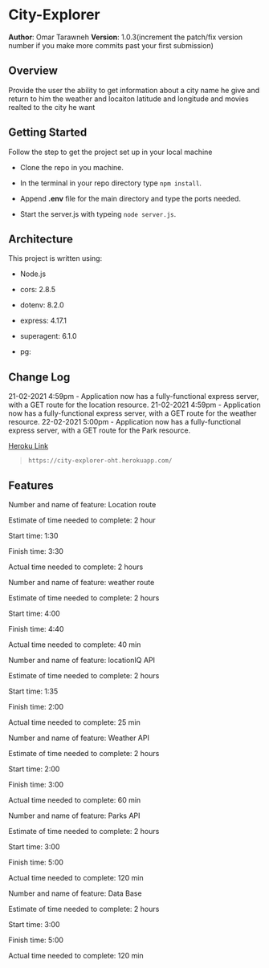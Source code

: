 # City-Explorer

**Author**: Omar Tarawneh
**Version**: 1.0.3(increment the patch/fix version number if you make more commits past your first submission)

## Overview
<!-- Provide a high level overview of what this application is and why you are building it, beyond the fact that it's an assignment for this class. (i.e. What's your problem domain?) -->
Provide the user the ability to get information about a city name he give and return to him the weather and locaiton latitude and longitude and movies realted to the city he want

## Getting Started
<!-- What are the steps that a user must take in order to build this app on their own machine and get it running? -->

Follow the step to get the project set up in your local machine

- Clone the repo in you machine.

- In the terminal in your repo directory type ```npm install```.

- Append **.env** file for the main directory and type the ports needed.

- Start the server.js with typeing ```node server.js```.

## Architecture
<!-- Provide a detailed description of the application design. What technologies (languages, libraries, etc) you're using, and any other relevant design information. -->

This project is written using:

- Node.js

- cors: 2.8.5

- dotenv: 8.2.0

- express: 4.17.1

- superagent: 6.1.0

- pg: 

## Change Log

<!-- Use this area to document the iterative changes made to your application as each feature is successfully implemented. Use time stamps. Here's an examples:

01-01-2001 4:59pm - Application now has a fully-functional express server, with a GET route for the location resource.

## Credits and Collaborations
<!-- Give credit (and a link) to other people or resources that helped you build this application. -->

21-02-2021 4:59pm - Application now has a fully-functional express server, with a GET route for the location resource.
21-02-2021 4:59pm - Application now has a fully-functional express server, with a GET route for the weather resource.
22-02-2021 5:00pm - Application now has a fully-functional express server, with a GET route for the Park resource.

[Heroku Link](https://city-explorer-oht.herokuapp.com/)

> ```https://city-explorer-oht.herokuapp.com/```


## Features

Number and name of feature: Location route

Estimate of time needed to complete: 2 hour

Start time: 1:30

Finish time: 3:30

Actual time needed to complete: 2 hours


Number and name of feature: weather route

Estimate of time needed to complete: 2 hours

Start time: 4:00

Finish time: 4:40

Actual time needed to complete: 40 min


Number and name of feature: locationIQ API

Estimate of time needed to complete: 2 hours

Start time: 1:35

Finish time: 2:00

Actual time needed to complete: 25 min



Number and name of feature: Weather API

Estimate of time needed to complete: 2 hours

Start time: 2:00

Finish time: 3:00

Actual time needed to complete: 60 min


Number and name of feature: Parks API

Estimate of time needed to complete: 2 hours

Start time: 3:00

Finish time: 5:00

Actual time needed to complete: 120 min

Number and name of feature: Data Base

Estimate of time needed to complete: 2 hours

Start time: 3:00

Finish time: 5:00

Actual time needed to complete: 120 min